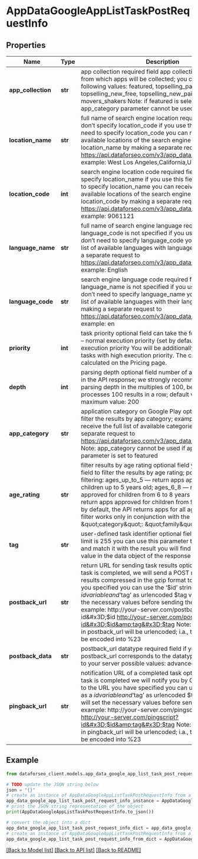 # AppDataGoogleAppListTaskPostRequestInfo


## Properties

Name | Type | Description | Notes
------------ | ------------- | ------------- | -------------
**app_collection** | **str** | app collection required field app collection on Google Play from which apps will be collected; you can specify the following values: featured, topselling_paid, topselling_free, topselling_new_free, topselling_new_paid, topgrossing, movers_shakers Note: if featured is selected, the app_category parameter cannot be used | [optional] 
**location_name** | **str** | full name of search engine location required field if you don’t specify location_code if you use this field, you don’t need to specify location_code you can receive the list of available locations of the search engine with their location_name by making a separate request to https://api.dataforseo.com/v3/app_data/google/locations example: West Los Angeles,California,United States | [optional] 
**location_code** | **int** | search engine location code required field if you don’t specify location_name if you use this field, you don’t need to specify location_name you can receive the list of available locations of the search engine with their location_code by making a separate request to https://api.dataforseo.com/v3/app_data/google/locations example: 9061121 | [optional] 
**language_name** | **str** | full name of search engine language required field if language_code is not specified if you use this field, you don’t need to specify language_code you can receive the list of available languages with language_name by making a separate request to https://api.dataforseo.com/v3/app_data/google/languages example: English | [optional] 
**language_code** | **str** | search engine language code required field if language_name is not specified if you use this field, you don’t need to specify language_name you can receive the list of available languages with their language_code by making a separate request to https://api.dataforseo.com/v3/app_data/google/languages example: en | [optional] 
**priority** | **int** | task priority optional field can take the following values: 1 – normal execution priority (set by default) 2 – high execution priority You will be additionally charged for the tasks with high execution priority. The cost can be calculated on the Pricing page. | [optional] 
**depth** | **int** | parsing depth optional field number of apps to be returned in the API response; we strongly recommend setting the parsing depth in the multiples of 100, because our system processes 100 results in a row; default value: 100; maximum value: 200 | [optional] 
**app_category** | **str** | application category on Google Play optional field you can filter the results by app category; example: family; you can receive the full list of available categories by making a separate request to https://api.dataforseo.com/v3/app_data/google/categories Note: app_category cannot be used if app_collection parameter is set to featured | [optional] 
**age_rating** | **str** | filter results by age rating optional field you can use this field to filter the results by age rating; possible types of filtering: ages_up_to_5 — return apps approved for children up to 5 years old; ages_6_8 — return apps approved for children from 6 to 8 years old; ages_9_12 — return apps approved for children from 9 to 12 years old; by default, the API returns apps for all ages; Note: this filter works only in conjunction with the \&quot;category\&quot;: \&quot;family\&quot; parameter | [optional] 
**tag** | **str** | user-defined task identifier optional field the character limit is 255 you can use this parameter to identify the task and match it with the result you will find the specified tag value in the data object of the response | [optional] 
**postback_url** | **str** | return URL for sending task results optional field once the task is completed, we will send a POST request with its results compressed in the gzip format to the postback_url you specified you can use the ‘$id’ string as a $id variable and ‘$tag’ as urlencoded $tag variable. We will set the necessary values before sending the request. example: http://your-server.com/postbackscript?id&#x3D;$id http://your-server.com/postbackscript?id&#x3D;$id&amp;tag&#x3D;$tag Note: special characters in postback_url will be urlencoded; i.a., the # character will be encoded into %23 | [optional] 
**postback_data** | **str** | postback_url datatype required field if you specify postback_url corresponds to the datatype that will be sent to your server possible values: advanced, html | [optional] 
**pingback_url** | **str** | notification URL of a completed task optional field when a task is completed we will notify you by GET request sent to the URL you have specified you can use the ‘$id’ string as a $id variable and ‘$tag’ as urlencoded $tag variable. We will set the necessary values before sending the request. example: http://your-server.com/pingscript?id&#x3D;$id http://your-server.com/pingscript?id&#x3D;$id&amp;tag&#x3D;$tag Note: special characters in pingback_url will be urlencoded; i.a., the # character will be encoded into %23 | [optional] 

## Example

```python
from dataforseo_client.models.app_data_google_app_list_task_post_request_info import AppDataGoogleAppListTaskPostRequestInfo

# TODO update the JSON string below
json = "{}"
# create an instance of AppDataGoogleAppListTaskPostRequestInfo from a JSON string
app_data_google_app_list_task_post_request_info_instance = AppDataGoogleAppListTaskPostRequestInfo.from_json(json)
# print the JSON string representation of the object
print(AppDataGoogleAppListTaskPostRequestInfo.to_json())

# convert the object into a dict
app_data_google_app_list_task_post_request_info_dict = app_data_google_app_list_task_post_request_info_instance.to_dict()
# create an instance of AppDataGoogleAppListTaskPostRequestInfo from a dict
app_data_google_app_list_task_post_request_info_from_dict = AppDataGoogleAppListTaskPostRequestInfo.from_dict(app_data_google_app_list_task_post_request_info_dict)
```
[[Back to Model list]](../README.md#documentation-for-models) [[Back to API list]](../README.md#documentation-for-api-endpoints) [[Back to README]](../README.md)


